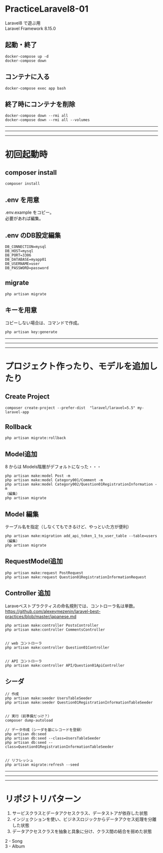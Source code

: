 # PracticeLaravel8-01
Laravel8 で遊ぶ用  
Laravel Framework 8.15.0

## 起動・終了
```
docker-compose up -d
docker-compose down
```

## コンテナに入る
```
docker-compose exec app bash
```


## 終了時にコンテナを削除
```
docker-compose down --rmi all
docker-compose down --rmi all --volumes
```

_______________________________________________________________________________
_______________________________________________________________________________
_______________________________________________________________________________
# 初回起動時

## composer install
```
composer install
```

## .env を用意
.env.example をコピー。  
必要があれば編集。


## .env のDB設定編集
```
DB_CONNECTION=mysql
DB_HOST=mysql
DB_PORT=3306
DB_DATABASE=myapp01
DB_USERNAME=user
DB_PASSWORD=password
```


## migrate
```
php artisan migrate
```


## キーを用意
コピーしない場合は、コマンドで作成。
```
php artisan key:generate
```


_______________________________________________________________________________
_______________________________________________________________________________
_______________________________________________________________________________
# プロジェクト作ったり、モデルを追加したり

## Create Project
```
composer create-project --prefer-dist  "laravel/laravel=5.5" my-laravel-app
```

## Rollback
```
php artisan migrate:rollback
```


## Model追加
8 からは Models階層がデフォルトになった・・・
```
php artisan make:model Post -m
php artisan make:model Category001/Comment -m
php artisan make:model Category002/Question01RegistrationInformation -m
（編集）
php artisan migrate
```

## Model 編集
テーブル名を指定（しなくてもできるけど、やっといた方が便利）
```
php artisan make:migration add_api_token_1_to_user_table --table=users
（編集）
php artisan migrate
```


## RequestModel追加
```
php artisan make:request PostRequest
php artisan make:request Question01RegistrationInformationRequest
```


## Controller 追加
Laraveベストプラクティスの命名規則では、コントローラ名は単数。  
https://github.com/alexeymezenin/laravel-best-practices/blob/master/japanese.md  
```
php artisan make:controller PostsController
php artisan make:controller CommentsController


// web コントローラ
php artisan make:controller Question01Controller


// API コントローラ
php artisan make:controller API/Question01ApiController
```


## シーダ
```
// 作成
php artisan make:seeder UsersTableSeeder
php artisan make:seeder Question01RegistrationInformationTableSeeder


// 実行（前準備だっけ？）
composer dump-autoload

// データ作成（シーダを基にレコードを登録）
php artisan db:seed
php artisan db:seed --class=UsersTableSeeder
php artisan db:seed --class=Question01RegistrationInformationTableSeeder


// リフレッシュ
php artisan migrate:refresh --seed
```


_______________________________________________________________________________
_______________________________________________________________________________
_______________________________________________________________________________
# リポジトリパターン

 1. サービスクラスとデータアクセスクラス、データストアが依存した状態
 2. インジェクションを使い、ビジネスロジックからデータアクセス処理を分離した状態
 3. データアクセスクラスを抽象と具象に分け、クラス間の結合を弱めた状態


2 - Song  
3 - Album  



